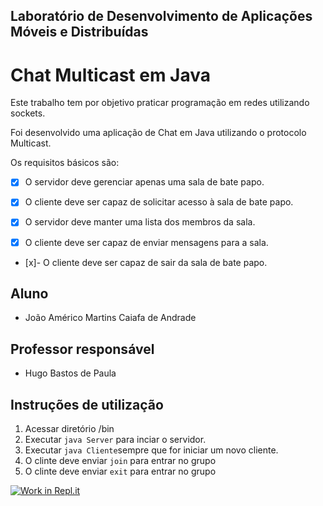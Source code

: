 ## **Laboratório de Desenvolvimento de Aplicações Móveis e Distribuídas**


# Chat Multicast em Java

Este trabalho tem por objetivo praticar programação em redes utilizando sockets.

Foi desenvolvido uma aplicação de Chat em Java utilizando o protocolo Multicast.

Os requisitos básicos são:

- [x] O servidor deve gerenciar apenas uma sala de bate papo.

- [x] O cliente deve ser capaz de solicitar acesso à sala de bate papo.

- [x] O servidor deve manter uma lista dos membros da sala.

- [x] O cliente deve ser capaz de enviar mensagens para a sala.

- [x]- O cliente deve ser capaz de sair da sala de bate papo.

## Aluno
* João Américo Martins Caiafa de Andrade

## Professor responsável
* Hugo Bastos de Paula


## Instruções de utilização
1. Acessar diretório /bin
2. Executar ```java Server``` para inciar o servidor.
2. Executar ```java Cliente```sempre que for iniciar um novo cliente.
2. O clinte deve enviar ```join``` para entrar no grupo
2. O clinte deve enviar ```exit``` para entrar no grupo

[![Work in Repl.it](https://classroom.github.com/assets/work-in-replit-14baed9a392b3a25080506f3b7b6d57f295ec2978f6f33ec97e36a161684cbe9.svg)](https://classroom.github.com/online_ide?assignment_repo_id=2969557&assignment_repo_type=AssignmentRepo)
